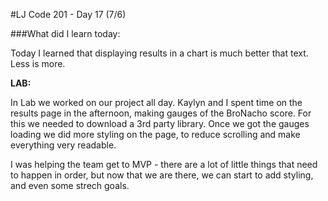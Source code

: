 #LJ Code 201 - Day 17 (7/6)

###What did I learn today:

Today I learned that displaying results in a chart is much better that text. Less is more.



**LAB:**

In Lab we worked on our project all day. Kaylyn and I spent time on the results page in the afternoon, making gauges of the BroNacho score. For this we needed to download a 3rd party library. Once we got the gauges loading we did more styling on the page, to reduce scrolling and make everything very readable.

I was helping the team get to MVP - there are a lot of little things that need to happen in order, but now that we are there, we can start to add styling, and even some strech goals.









